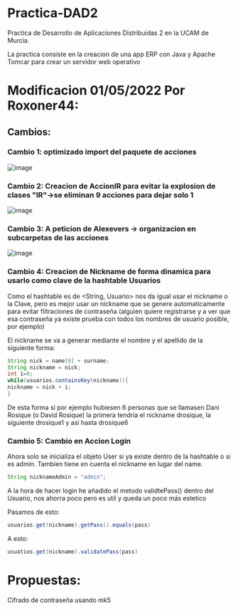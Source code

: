 # Practica-DAD2
Practica de Desarrollo de Aplicaciones Distribuidas 2 en la UCAM de Murcia.

La practica consiste en la creacion de una app ERP con Java y Apache Tomcar para crear un servidor web operativo

# Modificacion 01/05/2022 Por Roxoner44:
## Cambios:
### Cambio 1: optimizado import del paquete de acciones

![image](https://user-images.githubusercontent.com/58725397/166156314-a59df03f-6eed-45ce-a42d-18ecfa6ffc0b.png)

### Cambio 2: Creacion de AccionIR para evitar la explosion de clases "IR"->se eliminan 9 acciones para dejar solo 1

![image](https://user-images.githubusercontent.com/58725397/166156426-55cd5aa6-060d-43d4-8619-8e207ffa8516.png)

### Cambio 3: A peticion de Alexevers -> organizacion en subcarpetas de las acciones

![image](https://user-images.githubusercontent.com/58725397/166157342-ba3738f8-1143-426e-95fb-eb2cc040c066.png)


### Cambio 4: Creacion de Nickname de forma dinamica para usarlo como clave de la hashtable Usuarios
Como el hashtable es de <String, Usuario> nos da igual usar el nickname o la Clave, pero es mejor usar un nickname que se genere automaticamente para evitar filtraciones de contraseña (alguien quiere registrarse y a ver que esa contraseña ya existe prueba con todos los nombres de usuario posible, por ejemplo)

El nickname se va a generar mediante el nombre y el apellido de la siguiente forma:

```java
String nick = name[0] + surname;
String nickname = nick;
int i=0;
while(usuarios.containsKey(nickname)){
nickname = nick + i;
}
```
De esta forma si por ejemplo hubiesen 6 personas que se llamasen Dani Rosique (o David Rosique) la primera tendría el nickname drosique, la siguiente drosique1 y así hasta drosique6

### Cambio 5: Cambio en Accion Login
Ahora solo se inicializa el objeto User si ya existe dentro de la hashtable o si es admin. Tambien tiene en cuenta el nickname en lugar del name.
```java
String nicknameAdmin = "admin";
```
A la hora de hacer login he añadido el metodo validtePass() dentro del Usuario, nos ahorra poco pero es utíl y queda un poco más estetico

Pasamos de esto:
```java
usuarios.get(nickname).getPass().equals(pass)
```
A esto:
```java
usuatios.get(nickname).validatePass(pass)
```

# Propuestas:
Cifrado de contraseña usando mk5
